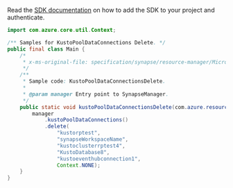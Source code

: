 Read the [SDK documentation](https://github.com/Azure/azure-sdk-for-java/blob/azure-resourcemanager-synapse_1.0.0-beta.3/sdk/synapse/azure-resourcemanager-synapse/README.md) on how to add the SDK to your project and authenticate.

```java
import com.azure.core.util.Context;

/** Samples for KustoPoolDataConnections Delete. */
public final class Main {
    /*
     * x-ms-original-file: specification/synapse/resource-manager/Microsoft.Synapse/preview/2021-06-01-preview/examples/KustoPoolDataConnectionsDelete.json
     */
    /**
     * Sample code: KustoPoolDataConnectionsDelete.
     *
     * @param manager Entry point to SynapseManager.
     */
    public static void kustoPoolDataConnectionsDelete(com.azure.resourcemanager.synapse.SynapseManager manager) {
        manager
            .kustoPoolDataConnections()
            .delete(
                "kustorptest",
                "synapseWorkspaceName",
                "kustoclusterrptest4",
                "KustoDatabase8",
                "kustoeventhubconnection1",
                Context.NONE);
    }
}
```
